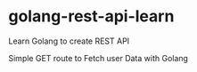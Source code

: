 # golang-rest-api-learn
Learn Golang to create REST API

Simple GET route to Fetch user Data with Golang
